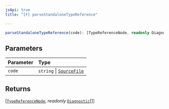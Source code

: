 ```yaml
---
jsApi: true
title: "[F] parseStandaloneTypeReference"

---
```

```ts
parseStandaloneTypeReference(code): [TypeReferenceNode, readonly Diagnostic[]]
```

## Parameters

| Parameter | Type |
| :------ | :------ |
| `code` | `string` \| [`SourceFile`](Interface.SourceFile.md) |

## Returns

[[`TypeReferenceNode`](Interface.TypeReferenceNode.md), *readonly* [`Diagnostic`](Interface.Diagnostic.md)[]]
